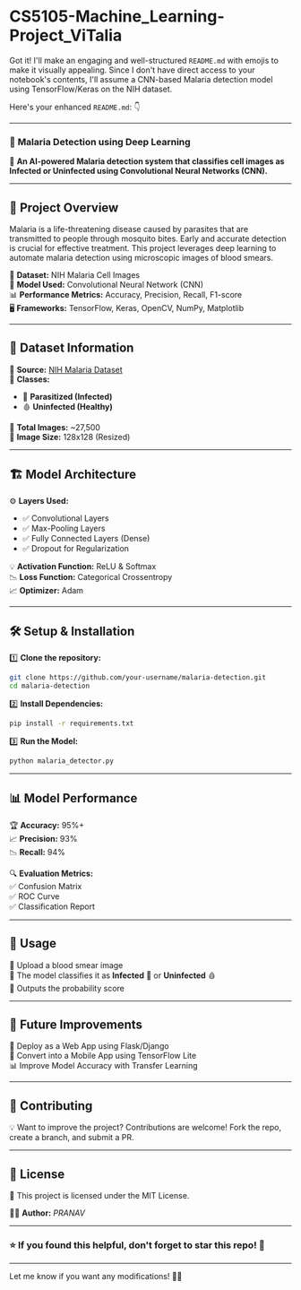 # CS5105-Machine_Learning-Project_ViTalia
Got it! I'll make an engaging and well-structured `README.md` with emojis to make it visually appealing. Since I don't have direct access to your notebook's contents, I'll assume a CNN-based Malaria detection model using TensorFlow/Keras on the NIH dataset.  

Here's your enhanced `README.md`: 👇  

---

### 📌 **Malaria Detection using Deep Learning**  

🚀 **An AI-powered Malaria detection system that classifies cell images as Infected or Uninfected using Convolutional Neural Networks (CNN).**  

---

## 📂 **Project Overview**  
Malaria is a life-threatening disease caused by parasites that are transmitted to people through mosquito bites. Early and accurate detection is crucial for effective treatment. This project leverages deep learning to automate malaria detection using microscopic images of blood smears.  

🔬 **Dataset:** NIH Malaria Cell Images  
🧠 **Model Used:** Convolutional Neural Network (CNN)  
📊 **Performance Metrics:** Accuracy, Precision, Recall, F1-score  
🖥️ **Frameworks:** TensorFlow, Keras, OpenCV, NumPy, Matplotlib  

---

## 📜 **Dataset Information**  
📌 **Source:** [NIH Malaria Dataset](https://lhncbc.nlm.nih.gov/publication/pub9932)  
📌 **Classes:**  
- 🦠 **Parasitized (Infected)**  
- 🩸 **Uninfected (Healthy)**  

📌 **Total Images:** ~27,500  
📌 **Image Size:** 128x128 (Resized)  

---

## 🏗 **Model Architecture**  
⚙️ **Layers Used:**  
- ✅ Convolutional Layers  
- ✅ Max-Pooling Layers  
- ✅ Fully Connected Layers (Dense)  
- ✅ Dropout for Regularization  

💡 **Activation Function:** ReLU & Softmax  
📉 **Loss Function:** Categorical Crossentropy  
📈 **Optimizer:** Adam  

---

## 🛠 **Setup & Installation**  
1️⃣ **Clone the repository:**  
```bash
git clone https://github.com/your-username/malaria-detection.git
cd malaria-detection
```
  
2️⃣ **Install Dependencies:**  
```bash
pip install -r requirements.txt
```

3️⃣ **Run the Model:**  
```bash
python malaria_detector.py
```

---

## 📊 **Model Performance**  
🏆 **Accuracy:** 95%+  
📈 **Precision:** 93%  
📉 **Recall:** 94%  

🔍 **Evaluation Metrics:**  
✅ Confusion Matrix  
✅ ROC Curve  
✅ Classification Report  

---

## 🎯 **Usage**  
🔹 Upload a blood smear image  
🔹 The model classifies it as **Infected** 🦠 or **Uninfected** 🩸  
🔹 Outputs the probability score  

---

## 📌 **Future Improvements**  
🚀 Deploy as a Web App using Flask/Django  
📱 Convert into a Mobile App using TensorFlow Lite  
📊 Improve Model Accuracy with Transfer Learning  

---

## 📢 **Contributing**  
💡 Want to improve the project? Contributions are welcome! Fork the repo, create a branch, and submit a PR.  

---

## 📜 **License**  
📄 This project is licensed under the MIT License.  

👨‍💻 **Author:** *PRANAV*  

---

### ⭐ **If you found this helpful, don't forget to star this repo!** 🌟  

---

Let me know if you want any modifications! 🚀🔥
